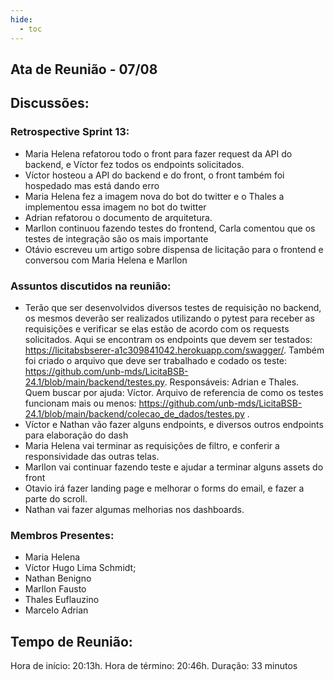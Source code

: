 ```yaml
---
hide:
  - toc
---
```


## Ata de Reunião - 07/08 

## Discussões:
### Retrospective Sprint 13:

* Maria Helena refatorou todo o front para fazer request da API do backend, e Víctor fez todos os endpoints solicitados.
* Víctor hosteou a API do backend e do front, o front também foi hospedado mas está dando erro
* Maria Helena fez a imagem nova do bot do twitter e o Thales a implementou essa imagem no bot do twitter
* Adrian refatorou o documento de arquitetura.
* Marllon continuou fazendo testes do frontend, Carla comentou que os testes de integração são os mais importante
* Otávio escreveu um artigo sobre dispensa de licitação para o frontend e conversou com Maria Helena e Marllon 


### Assuntos discutidos na reunião:
* Terão que ser desenvolvidos diversos testes de requisição no backend, os mesmos deverão ser realizados utilizando o pytest para receber as requisições e verificar se elas estão de acordo com os requests solicitados. Aqui se encontram os endpoints que devem ser testados:  https://licitabsbserer-a1c309841042.herokuapp.com/swagger/. Também foi criado o arquivo que deve ser trabalhado e codado os teste: https://github.com/unb-mds/LicitaBSB-24.1/blob/main/backend/testes.py. Responsáveis: Adrian e Thales. Quem buscar por ajuda: Víctor. Arquivo de referencia de como os testes funcionam mais ou menos: https://github.com/unb-mds/LicitaBSB-24.1/blob/main/backend/colecao_de_dados/testes.py .
* Víctor e Nathan vão fazer alguns endpoints, e diversos outros endpoints para elaboração do dash
* Maria Helena vai terminar as requisições de filtro, e conferir a responsividade das outras telas. 
* Marllon vai continuar fazendo teste e ajudar a terminar alguns assets do front
* Otavio irá fazer landing page e melhorar o forms do email, e fazer a parte do scroll.
* Nathan vai fazer algumas melhorias nos dashboards.


### Membros Presentes:
- Maria Helena
- Víctor Hugo Lima Schmidt;
- Nathan Benigno
- Marllon Fausto
- Thales Euflauzino
- Marcelo Adrian


## Tempo de Reunião:
Hora de início: 20:13h.
Hora de término: 20:46h.
Duração: 33 minutos
